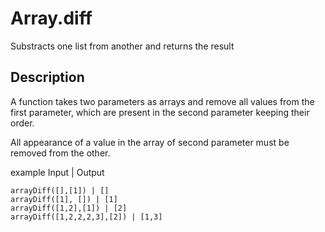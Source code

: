 # Array.diff

Substracts one list from another and returns the result

## Description

A function takes two parameters as arrays and remove all values from the first parameter, which are present in the second parameter keeping their order.

All appearance of a value in the array of second parameter must be removed from the other.

example Input | Output

```
arrayDiff([],[1]) | []
arrayDiff([1], []) | [1]
arrayDiff([1,2],[1]) | [2]
arrayDiff([1,2,2,2,3],[2]) | [1,3]
```
